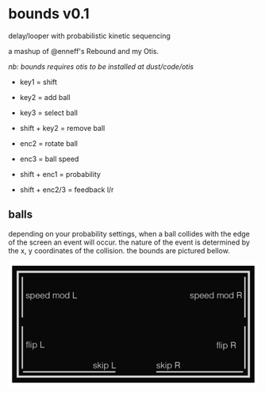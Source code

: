 # bounds v0.1
delay/looper with probabilistic kinetic sequencing

a mashup of @enneff's Rebound and my Otis.

_nb: bounds requires otis to be installed at dust/code/otis_

* key1 = shift
* key2 = add ball
* key3 = select ball
* shift + key2 = remove ball

* enc2 = rotate ball
* enc3 = ball speed
* shift + enc1 = probability
* shift + enc2/3 = feedback l/r

## balls

depending on your probability settings, when a ball collides with the edge of the screen an event will occur.
the nature of the event is determined by the x, y coordinates of the collision. the bounds are pictured bellow.

![bounds.png](assets/bounds.png)

